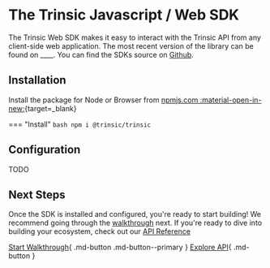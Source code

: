 # The Trinsic Javascript / Web SDK

The Trinsic Web SDK makes it easy to interact with the Trinsic API from any client-side web application. The most recent version of the library can be found on ____. You can find the SDKs source on [Github](https://github.com/trinsic-id/sdk/web).

## Installation
Install the package for Node or Browser from [npmjs.com :material-open-in-new:](https://www.npmjs.com/package/@trinsic/trinsic){target=_blank}

=== "Install"
    ```bash
    npm i @trinsic/trinsic
    ```

## Configuration
TODO

## Next Steps

Once the SDK is installed and configured, you're ready to start building! We recommend going through the [walkthrough](./vaccination-web.md) next. If you're ready to dive into building your ecosystem, check out our [API Reference](reference/index.md)

[Start Walkthrough](./vaccination-web.md){ .md-button .md-button--primary } [Explore API](reference/index.md){ .md-button }



